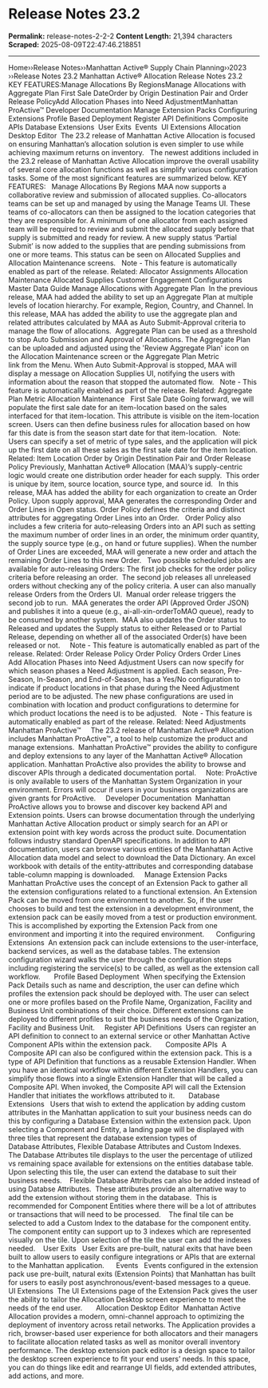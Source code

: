 # Release Notes 23.2 

**Permalink:** release-notes-2-2-2
**Content Length:** 21,394 characters
**Scraped:** 2025-08-09T22:47:46.218851

---

Home&rsaquo;&rsaquo;Release Notes&rsaquo;&rsaquo;Manhattan Active® Supply Chain Planning&rsaquo;&rsaquo;2023 ››Release Notes 23.2 Manhattan Active&reg; Allocation Release Notes 23.2 &nbsp; KEY FEATURES:Manage Allocations By RegionsManage Allocations with Aggregate Plan&nbsp;First Sale DateOrder by Origin Destination Pair and Order Release PolicyAdd Allocation Phases&nbsp;into Need AdjustmentManhattan ProActive&trade;&nbsp;Developer Documentation&nbsp;Manage Extension Packs&nbsp;Configuring Extensions&nbsp;Profile Based Deployment&nbsp;Register API Definitions&nbsp;Composite APIs&nbsp;Database Extensions&nbsp;&nbsp;User Exits&nbsp;&nbsp;Events&nbsp;&nbsp;UI Extensions&nbsp;Allocation Desktop Editor&nbsp; The 23.2 release of Manhattan Active Allocation is focused on ensuring Manhattan&rsquo;s allocation solution is even simpler to use while achieving maximum returns on inventory.&nbsp;&nbsp; The newest additions included in the 23.2 release of Manhattan Active Allocation improve the overall usability of several core allocation functions as well as simplify various configuration tasks. Some of the most significant features are summarized below. KEY FEATURES: &nbsp; Manage Allocations By Regions MAA now supports a collaborative review and submission of allocated supplies. Co-allocators teams can be set up and managed by using the Manage Teams UI. These teams of co-allocators can then be assigned to the location categories that they are responsible for. A minimum of one allocator from each assigned team will be required to review and submit the allocated supply before that supply is submitted and ready for review. A new supply status &lsquo;Partial Submit&rsquo; is now added to the supplies that are pending submissions from one or more teams. This status can be seen on Allocated Supplies and Allocation Maintenance screens. &nbsp; Note&nbsp;- This feature is automatically enabled as part of the release. Related: Allocator Assignments Allocation Maintenance Allocated Supplies Customer Engagement Configurations Master Data Guide Manage Allocations with Aggregate Plan&nbsp; In the previous release, MAA had added the ability to set up an Aggregate Plan at multiple levels of location hierarchy. For example, Region, Country, and Channel. In this release, MAA has added the ability to use the aggregate plan and related attributes&nbsp;calculated by MAA as Auto Submit-Approval criteria&nbsp;to manage the flow of allocations.&nbsp; Aggregate Plan&nbsp;can be used as a threshold to stop Auto Submission and Approval of Allocations. The Aggregate Plan can be uploaded and adjusted using the &#39;Review Aggregate Plan&#39; icon on the Allocation Maintenance screen or the Aggregate Plan Metric link&nbsp;from&nbsp;the Menu. When Auto Submit-Approval is stopped, MAA will display a message on Allocation Supplies UI, notifying the users with information about the&nbsp;reason&nbsp;that stopped the automated flow. &nbsp; Note&nbsp;- This feature is automatically enabled as part of the release. Related: Aggregate Plan Metric Allocation Maintenance &nbsp; First Sale Date Going forward, we will populate the first sale date for an item-location based on the sales interfaced for that item-location. This attribute is visible on the item-location screen. Users can then define business rules for allocation based on how far this date is from the season start date for that item-location. &nbsp; Note: Users can specify a set of metric of type sales, and the application will pick up the first date on all these sales as the first sale date for the item location. Related: Item Location Order by Origin Destination Pair and Order Release Policy Previously, Manhattan Active&reg; Allocation (MAA)&rsquo;s supply-centric logic would create one distribution order header for each supply.&nbsp; This order is unique by item, source location, source type, and source id. &nbsp; In this release, MAA has added the ability for each organization to create an Order Policy. Upon supply approval, MAA generates the corresponding Order and Order Lines in Open status. Order Policy defines the criteria and distinct attributes for aggregating Order Lines into an Order.&nbsp; &nbsp;Order Policy also includes a few criteria for auto-releasing Orders into an API such as setting the maximum number of order lines in an order, the minimum order quantity, the supply source type (e.g., on hand or future supplies). When the number of Order Lines are exceeded, MAA will generate a new order and attach the remaining Order Lines to this new Order. &nbsp; Two possible scheduled jobs are available for auto-releasing Orders: The first job checks for the order policy criteria before releasing an order.&nbsp; The second job releases all unreleased orders without checking any of the policy criteria. A user can also manually release Orders from the Orders UI.&nbsp; Manual order release triggers the second job to run.&nbsp; MAA generates the order API (Approved Order JSON) and publishes it into a queue (e.g., ai-all-xin-orderToMAO queue), ready to be consumed by another system.&nbsp; MAA also updates the Order status to Released and updates the Supply status to either Released or to Partial Release, depending on whether all of the associated Order(s) have been released or not. &nbsp; &nbsp; Note&nbsp;- This feature is automatically enabled as part of the release. Related: Order Release Policy Order Policy Orders Order Lines &nbsp; Add Allocation Phases&nbsp;into Need Adjustment Users can now specify for which season phases a Need Adjustment is applied. Each season, Pre-Season, In-Season, and End-of-Season, has a Yes/No configuration to indicate if product locations in that phase during the Need Adjustment period are to be adjusted. The new phase configurations are used in combination with location and product configurations to determine for which product locations the need is to be adjusted. &nbsp; Note&nbsp;- This feature is automatically enabled as part of the release. Related: Need Adjustments Manhattan ProActive&trade;&nbsp; &nbsp;&nbsp; The 23.2 release of Manhattan Active&reg; Allocation includes Manhattan ProActive&trade;, a tool to help customize the product and manage extensions.&nbsp; Manhattan ProActive&trade; provides the ability to configure and deploy extensions to any layer of the Manhattan Active&reg; Allocation application. Manhattan ProActive also provides the ability to browse and discover APIs through a dedicated documentation portal.&nbsp; &nbsp;&nbsp; Note: ProActive is only available to users of the Manhattan System Organization in your environment. Errors will occur if users in your business organizations are given grants for ProActive.&nbsp; &nbsp;&nbsp; Developer Documentation&nbsp; Manhattan ProActive allows you to browse and discover key backend API and Extension points. Users can browse documentation through the underlying Manhattan Active Allocation product or simply search for an API or extension point with key words across the product suite. Documentation follows industry standard OpenAPI specifications. In addition to API documentation, users can browse various entities of the Manhattan Active Allocation data model and select to download the Data Dictionary. An excel workbook with details of the entity-attributes and corresponding database table-column mapping is downloaded.&nbsp; &nbsp;&nbsp; Manage Extension Packs&nbsp; Manhattan ProActive uses the concept of an Extension Pack to gather all the extension configurations related to a functional extension. An Extension Pack can be moved from one environment to another. So, if the user chooses to build and test the extension in a development environment, the extension pack can be easily moved from a test or production environment. This is accomplished by exporting the Extension Pack from one environment and importing it into the required environment.&nbsp;&nbsp; &nbsp;&nbsp; Configuring Extensions&nbsp; An extension pack can include extensions to the user-interface, backend services, as well as the database tables. The extension configuration wizard walks the user through the configuration steps including registering the service(s) to be called, as well as the extension call workflow.&nbsp;&nbsp;&nbsp; &nbsp;&nbsp; Profile Based Deployment&nbsp; When specifying the Extension Pack Details such as name and description, the user can define which profiles the extension pack should be deployed with. The user can select one or more profiles based on the Profile Name, Organization, Facility and Business Unit combinations of their choice. Different extensions can be deployed to different profiles to suit the business needs of the Organization, Facility and Business Unit.&nbsp; &nbsp;&nbsp; Register API Definitions&nbsp; Users can register an API definition to connect to an external service or other Manhattan Active Component APIs within the extension pack.&nbsp;&nbsp;&nbsp; &nbsp;&nbsp; Composite APIs&nbsp; A Composite API can also be configured within the extension pack. This is a type of API Definition that functions as a reusable Extension Handler. When you have an identical workflow within different Extension Handlers, you can simplify those flows into a single Extension Handler that will be called a Composite API. When invoked, the Composite API will call the Extension Handler that initiates the workflows attributed to it.&nbsp;&nbsp;&nbsp; &nbsp;&nbsp; Database Extensions&nbsp;&nbsp; Users that wish to extend the application by adding custom attributes in the Manhattan application to suit your business needs can do this by configuring a Database Extension within the extension pack. Upon selecting a Component and Entity, a landing page will be displayed with three tiles that represent the database extension types of Database&nbsp;Attributes, Flexible&nbsp;Database Attributes and Custom Indexes.&nbsp;&nbsp;&nbsp; &nbsp; The Database&nbsp;Attributes tile displays to the user the percentage of utilized vs remaining space available for extensions on the entities database table. Upon selecting this tile, the user can extend the database to suit their business needs.&nbsp; &nbsp; Flexible Database Attributes can also be added instead of using Databse&nbsp;Attributes.&nbsp; These attributes provide an alternative way to add the extension without storing them in the database.&nbsp; This is recommended for Component Entities where there will be a lot of attributes or transactions that will need to be processed.&nbsp; &nbsp; The final tile can be selected to add a Custom Index to the database for the component entity. The component entity can support up to 3 indexes which are represented visually on the tile. Upon selection of the tile the user can add the indexes needed.&nbsp; &nbsp; User Exits&nbsp;&nbsp; User Exits are pre-built, natural exits that have been built to allow users to easily configure integrations or APIs that are external to the Manhattan application.&nbsp;&nbsp; &nbsp;&nbsp; Events&nbsp;&nbsp; Events configured in the extension pack use pre-built, natural exits (Extension Points) that Manhattan has built for users to easily post asynchronous/event-based messages to a queue.&nbsp;&nbsp; &nbsp; UI Extensions&nbsp; The UI Extensions page of the Extension Pack gives the user the ability to tailor the Allocation Desktop screen experience to meet the needs of the end user.&nbsp;&nbsp;&nbsp; &nbsp;&nbsp; Allocation Desktop Editor&nbsp; Manhattan Active Allocation provides a modern, omni-channel approach to optimizing the deployment of inventory across retail networks. The Application provides a rich, browser-based user experience for both allocators and their managers to facilitate allocation related tasks as well as monitor overall inventory performance. The desktop extension pack editor is a design space to tailor the desktop screen experience to fit your end users&rsquo; needs. In this space, you can do things like edit and rearrange UI fields, add extended attributes, add actions, and more.&nbsp; &nbsp;